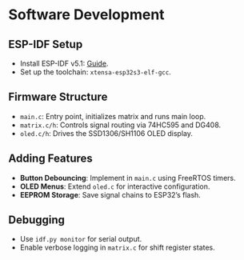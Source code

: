 # Software Development

## ESP-IDF Setup
- Install ESP-IDF v5.1: [Guide](https://docs.espressif.com/projects/esp-idf/en/latest/esp32s3/get-started/index.html).
- Set up the toolchain: `xtensa-esp32s3-elf-gcc`.

## Firmware Structure
- `main.c`: Entry point, initializes matrix and runs main loop.
- `matrix.c/h`: Controls signal routing via 74HC595 and DG408.
- `oled.c/h`: Drives the SSD1306/SH1106 OLED display.

## Adding Features
- **Button Debouncing**: Implement in `main.c` using FreeRTOS timers.
- **OLED Menus**: Extend `oled.c` for interactive configuration.
- **EEPROM Storage**: Save signal chains to ESP32’s flash.

## Debugging
- Use `idf.py monitor` for serial output.
- Enable verbose logging in `matrix.c` for shift register states.
